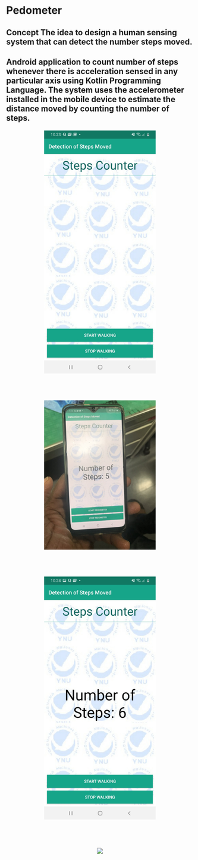 # Pedometer

<h2>Concept
 The idea to design a human sensing system that can detect the number steps moved.
<h2> Android application to count number of steps whenever there is acceleration sensed in any particular axis using Kotlin Programming Language. The system uses the accelerometer installed in the mobile device to estimate the distance moved by counting the number of steps.
 <br/>
 
<p align="center">
 <img width="300" src="./design/Starting.jpeg"></p>
 <br/>
  <p align="center">
 <img width="300" src="./design/Results after Experimet.jpeg"></p>
 <br />
 
 <p align="center">
  <img width="300" src="./design/Testing system.jpeg" ></p>
 <br />
  
  <p align="center">
  <img width="452" src="./design/experiment.gif"></p>
  
  
  

 
